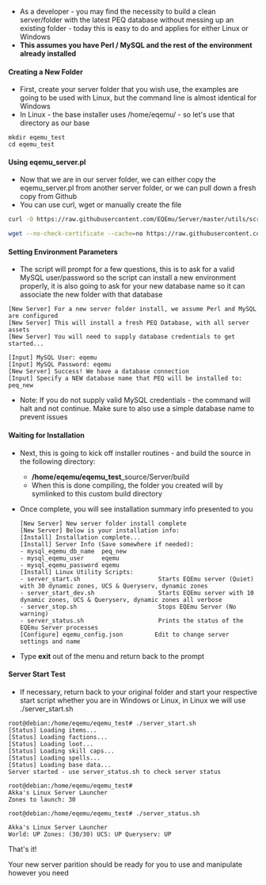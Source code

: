 * As a developer - you may find the necessity to build a clean server/folder with the latest PEQ database without messing up an existing folder - today this is easy to do and applies for either Linux or Windows
* **This assumes you have Perl / MySQL and the rest of the environment already installed**

#### Creating a New Folder

* First, create your server folder that you wish use, the examples are going to be used with Linux, but the command line is almost identical for Windows
* In Linux - the base installer uses /home/eqemu/ - so let's use that directory as our base

```text
mkdir eqemu_test
cd eqemu_test
```

#### Using eqemu\_server.pl

* Now that we are in our server folder, we can either copy the eqemu\_server.pl from another server folder, or we can pull down a fresh copy from Github
* You can use curl, wget or manually create the file

```bash
curl -O https://raw.githubusercontent.com/EQEmu/Server/master/utils/scripts/eqemu_server.pl && chmod 755 eqemu_server.pl && ./eqemu_server.pl new_server
```

```bash
wget --no-check-certificate --cache=no https://raw.githubusercontent.com/EQEmu/Server/master/utils/scripts/eqemu_server.pl && chmod 755 eqemu_server.pl && ./eqemu_server.pl new_server
```

#### Setting Environment Parameters

* The script will prompt for a few questions, this is to ask for a valid MySQL user/password so the script can install a new environment properly, it is also going to ask for your new database name so it can associate the new folder with that database

```text
[New Server] For a new server folder install, we assume Perl and MySQL are configured
[New Server] This will install a fresh PEQ Database, with all server assets
[New Server] You will need to supply database credentials to get started...

[Input] MySQL User: eqemu
[Input] MySQL Password: eqemu
[New Server] Success! We have a database connection
[Input] Specify a NEW database name that PEQ will be installed to: peq_new
```

* Note: If you do not supply valid MySQL credentials - the command will halt and not continue. Make sure to also use a simple database name to prevent issues

#### Waiting for Installation

* Next, this is going to kick off installer routines - and build the source in the following directory:
  * **/home/eqemu/eqemu\_test**\_source/Server/build
  * When this is done compiling, the folder you created will by symlinked to this custom build directory
* Once complete, you will see installation summary info presented to you

  ```text
  [New Server] New server folder install complete
  [New Server] Below is your installation info:
  [Install] Installation complete...
  [Install] Server Info (Save somewhere if needed):
  - mysql_eqemu_db_name  peq_new
  - mysql_eqemu_user     eqemu
  - mysql_eqemu_password eqemu
  [Install] Linux Utility Scripts:
  - server_start.sh                      Starts EQEmu server (Quiet) with 30 dynamic zones, UCS & Queryserv, dynamic zones
  - server_start_dev.sh                  Starts EQEmu server with 10 dynamic zones, UCS & Queryserv, dynamic zones all verbose
  - server_stop.sh                       Stops EQEmu Server (No warning)
  - server_status.sh                     Prints the status of the EQEmu Server processes
  [Configure] eqemu_config.json         Edit to change server settings and name
  ```

* Type **exit** out of the menu and return back to the prompt

#### Server Start Test

* If necessary, return back to your original folder and start your respective start script whether you are in Windows or Linux, in Linux we will use ./server\_start.sh

```text
root@debian:/home/eqemu/eqemu_test# ./server_start.sh
[Status] Loading items...
[Status] Loading factions...
[Status] Loading loot...
[Status] Loading skill caps...
[Status] Loading spells...
[Status] Loading base data...
Server started - use server_status.sh to check server status

root@debian:/home/eqemu/eqemu_test#
Akka's Linux Server Launcher
Zones to launch: 30

root@debian:/home/eqemu/eqemu_test# ./server_status.sh

Akka's Linux Server Launcher
World: UP Zones: (30/30) UCS: UP Queryserv: UP
```

That's it!

Your new server parition should be ready for you to use and manipulate however you need

